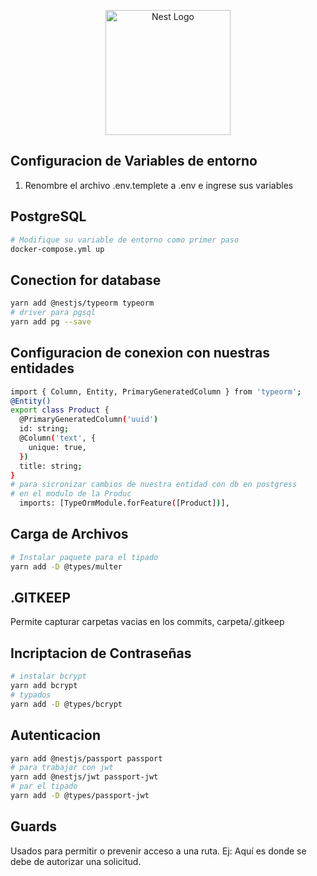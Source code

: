 <p align="center">
  <a href="http://nestjs.com/" target="blank"><img src="https://nestjs.com/img/logo-small.svg" width="200" alt="Nest Logo" /></a>
</p>

## Configuracion de Variables de entorno
1.  Renombre el archivo .env.templete a .env
e ingrese sus variables
## PostgreSQL
```bash
# Modifique su variable de entorno como primer paso
docker-compose.yml up
```
## Conection for database 
```bash
yarn add @nestjs/typeorm typeorm 
# driver para pgsql
yarn add pg --save
```

## Configuracion de conexion con nuestras entidades
```bash
import { Column, Entity, PrimaryGeneratedColumn } from 'typeorm';
@Entity()
export class Product {
  @PrimaryGeneratedColumn('uuid')
  id: string;
  @Column('text', {
    unique: true,
  })
  title: string;
}
# para sicronizar cambios de nuestra entidad con db en postgress
# en el modulo de la Produc
  imports: [TypeOrmModule.forFeature([Product])],
```
## Carga de Archivos
```bash
# Instalar paquete para el tipado
yarn add -D @types/multer
```
## .GITKEEP
Permite capturar carpetas vacias en los commits, carpeta/.gitkeep
## Incriptacion de Contraseñas
```bash
# instalar bcrypt 
yarn add bcrypt
# typados
yarn add -D @types/bcrypt
```
## Autenticacion
```bash
yarn add @nestjs/passport passport
# para trabajar con jwt 
yarn add @nestjs/jwt passport-jwt
# par el tipado
yarn add -D @types/passport-jwt
```
## Guards
Usados para permitir o prevenir acceso a una ruta.
Ej: Aquí es donde se debe de autorizar una solicitud.